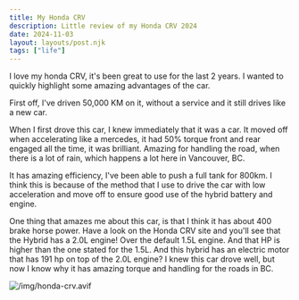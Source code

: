 ```yaml
---
title: My Honda CRV
description: Little review of my Honda CRV 2024
date: 2024-11-03
layout: layouts/post.njk
tags: ["life"]
---
```


I love my honda CRV, it's been great to use for the last 2 years. I wanted to quickly highlight some amazing advantages of the car.

First off, I've driven 50,000 KM on it, without a service and it still drives like a new car.

When I first drove this car, I knew immediately that it was a car. It moved off when accelerating like a mercedes, it had 50% torque front and rear engaged all the time, it was brilliant. Amazing for handling the road, when there is a lot of rain, which happens a lot here in Vancouver, BC.

It has amazing efficiency, I've been able to push a full tank for 800km. I think this is because of the method that I use to drive the car with low acceleration and move off to ensure good use of the hybrid battery and engine.

One thing that amazes me about this car, is that I think it has about 400 brake horse power. Have a look on the Honda CRV site and you'll see that the Hybrid has a 2.0L engine! Over the default 1.5L engine. And that HP is higher than the one stated for the 1.5L. And this hybrid has an electric motor that has 191 hp on top of the 2.0L engine? I knew this car drove well, but now I know why it has amazing torque and handling for the roads in BC.

![/img/honda-crv.avif](/img/honda-crv.avif)
